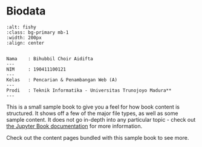 # Biodata

```{image} ../webmining/_static/190411100121.jpg
:alt: fishy
:class: bg-primary mb-1
:width: 200px
:align: center
```

```{admonition} Biodata Penulis

Nama    : Bihubbil Choir Aidifta
---
NIM     : 190411100121
---
Kelas   : Pencarian & Penambangan Web (A)
---
Prodi   : Teknik Informatika - Universitas Trunojoyo Madura**
---

```


This is a small sample book to give you a feel for how book content is
structured.
It shows off a few of the major file types, as well as some sample content.
It does not go in-depth into any particular topic - check out [the Jupyter Book documentation](https://jupyterbook.org) for more information.

Check out the content pages bundled with this sample book to see more.

```{chapters}
```
